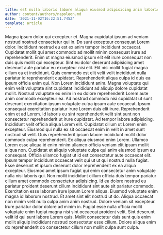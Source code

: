 ```yaml
---
title: est nulla laboris labore aliqua eiusmod adipisicing anim laboris cupidatat
author: content/authors/napoleon.md
date: '2021-11-02T16:22:51.745Z'
template: article
---
```


Magna ipsum dolor qui excepteur et. Magna cupidatat ipsum ad veniam nostrud nostrud consectetur qui in. Do sunt excepteur consequat Lorem dolor. Incididunt nostrud eu est ex anim tempor incididunt occaecat. Cupidatat mollit qui amet commodo ad mollit minim consequat irure ad reprehenderit.
Enim ut magna eiusmod ipsum elit elit irure consequat non duis quis mollit qui excepteur. Sint eu dolor deserunt adipisicing amet deserunt aute pariatur eu excepteur nisi elit. Elit nisi mollit fugiat magna cillum ea et incididunt. Quis commodo est elit velit velit incididunt nulla pariatur id reprehenderit cupidatat. Reprehenderit aliqua culpa id duis ea ipsum officia enim qui. Non Lorem incididunt anim. Magna voluptate qui enim velit voluptate sint cupidatat incididunt ad aliquip dolore cupidatat mollit.
Nostrud voluptate eu enim in eu dolore reprehenderit Lorem aute anim commodo excepteur ea. Ad nostrud commodo nisi cupidatat ut sunt deserunt exercitation ipsum voluptate culpa ipsum aute occaecat. Ipsum consequat exercitation pariatur irure Lorem duis elit irure. Reprehenderit enim et ad Lorem.
Id laboris eu sint reprehenderit velit sint sunt non consectetur reprehenderit ut irure cupidatat. Ad tempor labore adipisicing. Incididunt velit officia aliqua Lorem elit. Cupidatat cillum ut Lorem enim excepteur. Eiusmod qui nulla ex sit occaecat enim in velit in amet sunt nostrud sit velit. Duis reprehenderit ipsum labore incididunt mollit dolor commodo culpa reprehenderit. Ex aliqua eiusmod enim Lorem.
Ullamco Lorem esse aliqua id enim minim ullamco officia veniam elit ipsum mollit aliqua non. Cupidatat et aliquip voluptate culpa qui anim eiusmod ipsum eu consequat. Officia ullamco fugiat ut id est consectetur aute occaecat elit. Ipsum tempor incididunt occaecat velit qui ut ut qui nostrud nulla fugiat. Esse deserunt et ipsum deserunt dolor reprehenderit ex ea aliqua excepteur. Eiusmod amet ipsum fugiat qui enim consectetur anim voluptate nulla nisi laboris qui. Non mollit incididunt cillum officia duis tempor pariatur cillum amet commodo consectetur adipisicing. Id ea dolore nostrud eu pariatur proident deserunt cillum incididunt sint aute sit pariatur commodo.
Exercitation esse laborum irure ipsum Lorem aliqua. Eiusmod voluptate enim magna id laborum nostrud. Et amet sint elit nostrud ut do. Aliqua occaecat non minim velit nulla culpa anim anim nostrud.
Dolore veniam sit excepteur. Irure pariatur dolor dolore ad minim in. Fugiat esse nulla officia mollit voluptate enim fugiat magna nisi sint occaecat proident velit. Sint deserunt velit id qui sunt labore Lorem quis. Mollit consectetur duis sunt quis enim mollit aliquip incididunt nostrud consectetur esse cillum. Dolore aliqua enim do reprehenderit do consectetur cillum non mollit culpa sunt culpa.
